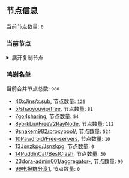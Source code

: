 
## 节点信息
当前节点数量: `0`
### 当前节点
<details>
  <summary>展开复制节点</summary>

    

</details>

### 鸣谢名单
当前合并节点总数: `980`
- [40xJins/x.sub](https://github.com/0xJins/x.sub), 节点数量: `126`
- [5/shaoyouvip/free](https://github.com/shaoyouvip/free), 节点数量: `81`
- [7go4sharing](https://github.com/go4sharing), 节点数量: `54`
- [8yorkLiu/FreeV2RayNode](https://github.com/yorkLiu/FreeV2RayNode), 节点数量: `112`
- [9snakem982/proxypool/](https://github.com/snakem982/proxypool/), 节点数量: `524`
- [10Pawdroid/Free-servers](https://github.com/Pawdroid/Free-servers), 节点数量: `10`
- [13Jsnzkpg/Jsnzkpg](https://github.com/Jsnzkpg/Jsnzkpg), 节点数量: `0`
- [14PuddinCat/BestClash](https://github.com/PuddinCat/BestClash), 节点数量: `30`
- [23dora-admin001/aggregator-](https://github.com/dora-admin001/aggregator-), 节点数量: `99`
- [99电报群分享1](https://github.com/cdddbc/getAirport), 节点数量: `0`


